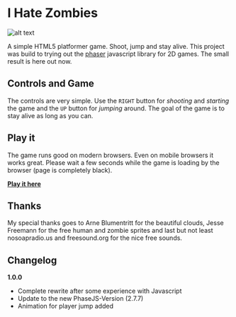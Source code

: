 I Hate Zombies
==============

![alt text](http://milchreis.github.io/I-Hate-Zombies/assets/images/logo.png "Logo")

A simple HTML5 platformer game. Shoot, jump and stay alive. This project was build to trying out the [phaser](http://phaser.io/getting-started-js.php "phaser js") javascript library for 2D games. The small result is here out now.


## Controls and Game ##

The controls are very simple. Use the `RIGHT` button for _shooting_ and _starting_ the game and the `UP` button for _jumping_ around. The goal of the game is to stay alive as long as you can.


## Play it ##

The game runs good on modern browsers. Even on mobile browsers it works great. Please wait a few seconds while the game is loading by the browser (page is completely black).

**[Play it here](http://milchreis.github.io/I-Hate-Zombies/ "download-address")**


## Thanks ##

My special thanks goes to Arne Blumentritt for the beautiful clouds, Jesse Freemann for the free human and zombie sprites and last but not least nosoapradio.us and freesound.org for the nice free sounds.

## Changelog
**1.0.0**
* Complete rewrite after some experience with Javascript
* Update to the new PhaseJS-Version (2.7.7)
* Animation for player jump added
